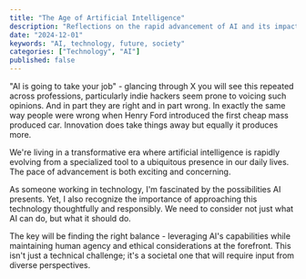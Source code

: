 ```yaml
---
title: "The Age of Artificial Intelligence"
description: "Reflections on the rapid advancement of AI and its impact on work, society and existing technology."
date: "2024-12-01"
keywords: "AI, technology, future, society"
categories: ["Technology", "AI"]
published: false
---
```


"AI is going to take your job" - glancing through X you will see this repeated across professions, particularly indie hackers seem prone to voicing such opinions. And in part they are right and in part wrong. In exactly the same way people were wrong when Henry Ford introduced the first cheap mass produced car. Innovation does take things away but equally it produces more.

We're living in a transformative era where artificial intelligence is rapidly evolving from a specialized tool to a ubiquitous presence in our daily lives. The pace of advancement is both exciting and concerning.

As someone working in technology, I'm fascinated by the possibilities AI presents. Yet, I also recognize the importance of approaching this technology thoughtfully and responsibly. We need to consider not just what AI can do, but what it should do.

The key will be finding the right balance - leveraging AI's capabilities while maintaining human agency and ethical considerations at the forefront. This isn't just a technical challenge; it's a societal one that will require input from diverse perspectives. 